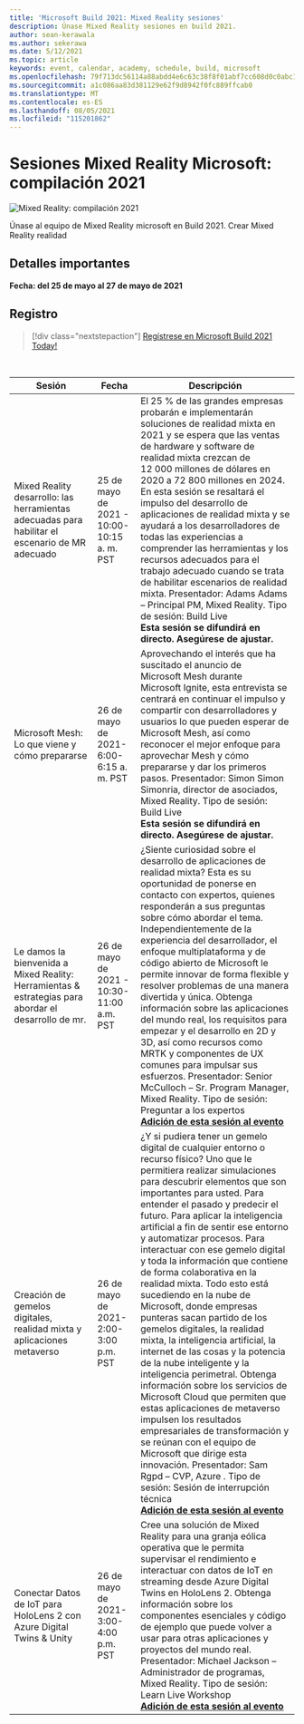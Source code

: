 ```yaml
---
title: 'Microsoft Build 2021: Mixed Reality sesiones'
description: Únase Mixed Reality sesiones en build 2021.
author: sean-kerawala
ms.author: sekerawa
ms.date: 5/12/2021
ms.topic: article
keywords: event, calendar, academy, schedule, build, microsoft
ms.openlocfilehash: 79f713dc56114a88abdd4e6c63c38f8f01abf7cc608d0c0abc15a93d81eae98d
ms.sourcegitcommit: a1c086aa83d381129e62f9d8942f0fc889ffcab0
ms.translationtype: MT
ms.contentlocale: es-ES
ms.lasthandoff: 08/05/2021
ms.locfileid: "115201862"
---
```

# <a name="microsoft-mixed-reality---build-2021-sessions"></a>Sesiones Mixed Reality Microsoft: compilación 2021

![Mixed Reality: compilación 2021](images/mr_build_banner.png)

Únase al equipo de Mixed Reality microsoft en Build 2021. Crear Mixed Reality realidad

## <a name="important-details"></a>Detalles importantes

**Fecha: del 25 de mayo al 27 de mayo de 2021**

## <a name="registration"></a>Registro

> [!div class="nextstepaction"] 
> [Regístrese en Microsoft Build 2021 Today!](https://register.build.microsoft.com/)

<br>

|Sesión|Fecha|Descripción|
|-------------|-------------|-----|
| Mixed Reality desarrollo: las herramientas adecuadas para habilitar el escenario de MR adecuado|25 de mayo de 2021 - 10:00-10:15 a. m. PST|El 25 % de las grandes empresas probarán e implementarán soluciones de realidad mixta en 2021 y se espera que las ventas de hardware y software de realidad mixta crezcan de 12 000 millones de dólares en 2020 a 72 800 millones en 2024. En esta sesión se resaltará el impulso del desarrollo de aplicaciones de realidad mixta y se ayudará a los desarrolladores de todas las experiencias a comprender las herramientas y los recursos adecuados para el trabajo adecuado cuando se trata de habilitar escenarios de realidad mixta. Presentador: Adams Adams – Principal PM, Mixed Reality. Tipo de sesión: Build Live <br><b>Esta sesión se difundirá en directo. Asegúrese de ajustar.</b>|
| Microsoft Mesh: Lo que viene y cómo prepararse|26 de mayo de 2021- 6:00-6:15 a. m. PST|Aprovechando el interés que ha suscitado el anuncio de Microsoft Mesh durante Microsoft Ignite, esta entrevista se centrará en continuar el impulso y compartir con desarrolladores y usuarios lo que pueden esperar de Microsoft Mesh, así como reconocer el mejor enfoque para aprovechar Mesh y cómo prepararse y dar los primeros pasos. Presentador: Simon Simon Simonria, director de asociados, Mixed Reality. Tipo de sesión: Build Live<br><b>Esta sesión se difundirá en directo. Asegúrese de ajustar.</b>|
| Le damos la bienvenida a Mixed Reality: Herramientas & estrategias para abordar el desarrollo de mr.|26 de mayo de 2021 - 10:30-11:00 a.m. PST| ¿Siente curiosidad sobre el desarrollo de aplicaciones de realidad mixta? Esta es su oportunidad de ponerse en contacto con expertos, quienes responderán a sus preguntas sobre cómo abordar el tema. Independientemente de la experiencia del desarrollador, el enfoque multiplataforma y de código abierto de Microsoft le permite innovar de forma flexible y resolver problemas de una manera divertida y única. Obtenga información sobre las aplicaciones del mundo real, los requisitos para empezar y el desarrollo en 2D y 3D, así como recursos como MRTK y componentes de UX comunes para impulsar sus esfuerzos. Presentador: Senior McCulloch – Sr. Program Manager, Mixed Reality. Tipo de sesión: Preguntar a los expertos<br><b>[Adición de esta sesión al evento](https://mybuild.microsoft.com/sessions/6e69bf88-10ba-45a2-a2d0-bee591d703d5)</b>|
| Creación de gemelos digitales, realidad mixta y aplicaciones metaverso|26 de mayo de 2021- 2:00-3:00 p.m. PST|¿Y si pudiera tener un gemelo digital de cualquier entorno o recurso físico?  Uno que le permitiera realizar simulaciones para descubrir elementos que son importantes para usted. Para entender el pasado y predecir el futuro. Para aplicar la inteligencia artificial a fin de sentir ese entorno y automatizar procesos.  Para interactuar con ese gemelo digital y toda la información que contiene de forma colaborativa en la realidad mixta.  Todo esto está sucediendo en la nube de Microsoft, donde empresas punteras sacan partido de los gemelos digitales, la realidad mixta, la inteligencia artificial, la internet de las cosas y la potencia de la nube inteligente y la inteligencia perimetral.  Obtenga información sobre los servicios de Microsoft Cloud que permiten que estas aplicaciones de metaverso impulsen los resultados empresariales de transformación y se reúnan con el equipo de Microsoft que dirige esta innovación. Presentador: Sam Rgpd – CVP, Azure . Tipo de sesión: Sesión de interrupción técnica<br><b>[Adición de esta sesión al evento](https://mybuild.microsoft.com/sessions/f06287c8-8e56-452f-ae2f-e739c2be4870)</b>|
| Conectar Datos de IoT para HoloLens 2 con Azure Digital Twins & Unity|26 de mayo de 2021- 3:00-4:00 p.m. PST| Cree una solución de Mixed Reality para una granja eólica operativa que le permita supervisar el rendimiento e interactuar con datos de IoT en streaming desde Azure Digital Twins en HoloLens 2. Obtenga información sobre los componentes esenciales y código de ejemplo que puede volver a usar para otras aplicaciones y proyectos del mundo real. Presentador: Michael Jackson – Administrador de programas, Mixed Reality. Tipo de sesión: Learn Live Workshop<br><b>[Adición de esta sesión al evento](https://mybuild.microsoft.com/sessions/815a692f-398b-4772-ac18-c021f5116757)</b>|